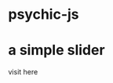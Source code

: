 # psychic-js
<h1> a simple slider</h1>
<a src="https://dextersherry.github.io/slider-js/">visit here</a>
